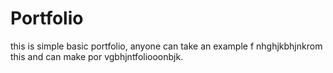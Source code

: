 # Portfolio
this is simple basic portfolio, anyone can take an example f nhghjkbhjnkrom this and can make por vgbhjntfoliooonbjk.
